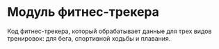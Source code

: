 # Модуль фитнес-трекера
Код фитнес-трекера, который обрабатывает данные для трех видов тренировок: для бега, спортивной ходьбы и плавания.
